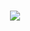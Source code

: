 <h1 align="center">
 <a href="https://git.io/typing-svg">
    <img src="https://readme-typing-svg.herokuapp.com?color=0799F7&size=30&width=800&lines=Hi+i'm+Rizky+Perdana.+I'm+16+YO;i'am+a+bot+developer,+using+javascript">
  </a>
</h1>
